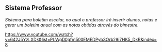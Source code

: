 ## Sistema Professor

*Sistema para boletim escolar, no qual o professor irá inserir alunos, notas e gerar um boletim anual com as notas obtidas através do bimestre.*

https://www.youtube.com/watch?v=642J5YzLXDk&list=PLWgD0gfm500EMEDPyb3Orb28i7HK5_DkR&index=8